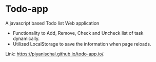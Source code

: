 # Todo-app

A javascript based Todo list Web application

* Functionality to Add, Remove, Check and Uncheck list of task dynamically. 
* Utilized LocalStorage to save the information when page reloads. 

Link: https://piyanischal.github.io/todo-app.io/.
